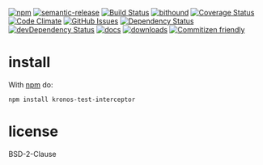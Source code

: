 [![npm](https://img.shields.io/npm/v/kronos-test-interceptor.svg)](https://www.npmjs.com/package/kronos-test-interceptor)
[![semantic-release](https://img.shields.io/badge/%20%20%F0%9F%93%A6%F0%9F%9A%80-semantic--release-e10079.svg)](https://github.com/Kronos-Integration/kronos-test-interceptor)
[![Build Status](https://secure.travis-ci.org/Kronos-Integration/kronos-test-interceptor.png)](http://travis-ci.org/Kronos-Integration/kronos-test-interceptor)
[![bithound](https://www.bithound.io/github/Kronos-Integration/kronos-test-interceptor/badges/score.svg)](https://www.bithound.io/github/Kronos-Integration/kronos-test-interceptor)
[![Coverage Status](https://coveralls.io/repos/Kronos-Integration/kronos-test-interceptor/badge.svg)](https://coveralls.io/r/Kronos-Integration/kronos-test-interceptor)
[![Code Climate](https://codeclimate.com/github/Kronos-Integration/kronos-test-interceptor/badges/gpa.svg)](https://codeclimate.com/github/Kronos-Integration/kronos-test-interceptor)
[![GitHub Issues](https://img.shields.io/github/issues/Kronos-Integration/kronos-test-interceptor.svg?style=flat-square)](https://github.com/Kronos-Integration/kronos-test-interceptor/issues)
[![Dependency Status](https://david-dm.org/Kronos-Integration/kronos-test-interceptor.svg)](https://david-dm.org/Kronos-Integration/kronos-test-interceptor)
[![devDependency Status](https://david-dm.org/Kronos-Integration/kronos-test-interceptor/dev-status.svg)](https://david-dm.org/Kronos-Integration/kronos-test-interceptor#info=devDependencies)
[![docs](http://inch-ci.org/github/Kronos-Integration/kronos-test-interceptor.svg?branch=master)](http://inch-ci.org/github/Kronos-Integration/kronos-test-interceptor)
[![downloads](http://img.shields.io/npm/dm/kronos-test-interceptor.svg?style=flat-square)](https://npmjs.org/package/kronos-test-interceptor)
[![Commitizen friendly](https://img.shields.io/badge/commitizen-friendly-brightgreen.svg)](http://commitizen.github.io/cz-cli/)

install
=======

With [npm](http://npmjs.org) do:

```shell
npm install kronos-test-interceptor
```

license
=======

BSD-2-Clause
